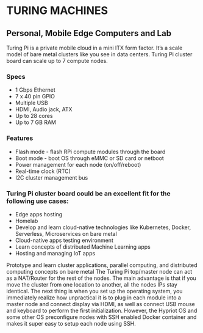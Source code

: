 # TURING MACHINES

## Personal, Mobile Edge Computers and Lab

Turing Pi is a private mobile cloud in a mini ITX form factor. It’s a scale model of bare metal clusters like you see in data centers. Turing Pi cluster board can scale up to 7 compute nodes.

### Specs

* 1 Gbps Ethernet
* 7 x 40 pin GPIO
* Multiple USB
* HDMI, Audio jack, ATX
* Up to 28 cores
* Up to 7 GB RAM

### Features

* Flash mode - flash RPi compute modules through the board
* Boot mode - boot OS through eMMC or SD card or netboot
* Power management for each node (on/off/reboot)
* Real-time clock (RTC)
* I2C cluster management bus

### Turing Pi cluster board could be an excellent fit for the following use cases:

* Edge apps hosting
* Homelab
* Develop and learn cloud-native technologies like Kubernetes, Docker, Serverless, Microservices on bare metal
* Cloud-native apps testing environment
* Learn concepts of distributed Machine Learning apps
* Hosting and managing IoT apps

Prototype and learn cluster applications, parallel computing, and distributed computing concepts on bare metal
The Turing Pi top/master node can act as a NAT/Router for the rest of the nodes. The main advantage is that if
you move the cluster from one location to another, all the nodes IPs stay identical. The next thing is when you
set up the operating system, you immediately realize how unpractical it is to plug in each module into a master
node and connect display via HDMI, as well as connect USB mouse and keyboard to perform the first initialization.
However, the Hypriot OS and some other OS preconfigure nodes with SSH enabled Docker container and makes it super
easy to setup each node using SSH.
